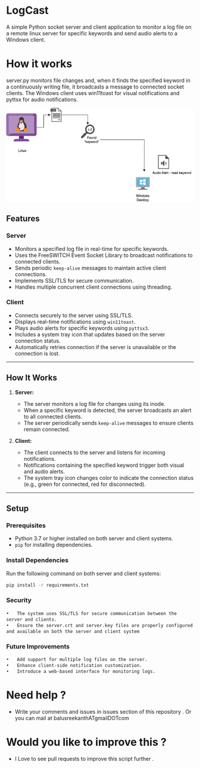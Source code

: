 # LogCast
A simple Python socket server and client application to monitor a log file on a remote linux server for specific keywords and send audio alerts to a Windows client. 

# How it works

server.py monitors file changes and, when it finds the specified keyword in a continuously writing file, it broadcasts a message to connected socket clients.
The Windows client uses win11toast for visual notifications and pyttsx for audio notifications.

![How it works](logcast.png)


## Features

### Server
- Monitors a specified log file in real-time for specific keywords.
- Uses the FreeSWITCH Event Socket Library to broadcast notifications to connected clients.
- Sends periodic `keep-alive` messages to maintain active client connections.
- Implements SSL/TLS for secure communication.
- Handles multiple concurrent client connections using threading.

### Client
- Connects securely to the server using SSL/TLS.
- Displays real-time notifications using `win11toast`.
- Plays audio alerts for specific keywords using `pyttsx3`.
- Includes a system tray icon that updates based on the server connection status.
- Automatically retries connection if the server is unavailable or the connection is lost.

---

## How It Works

1. **Server:**
   - The server monitors a log file for changes using its inode.
   - When a specific keyword is detected, the server broadcasts an alert to all connected clients.
   - The server periodically sends `keep-alive` messages to ensure clients remain connected.

2. **Client:**
   - The client connects to the server and listens for incoming notifications.
   - Notifications containing the specified keyword trigger both visual and audio alerts.
   - The system tray icon changes color to indicate the connection status (e.g., green for connected, red for disconnected).

---

## Setup

### Prerequisites
- Python 3.7 or higher installed on both server and client systems.
- `pip` for installing dependencies.

### Install Dependencies
Run the following command on both server and client systems:
```bash
pip install -r requirements.txt
```

### Security
	•	The system uses SSL/TLS for secure communication between the server and clients.
	•	Ensure the server.crt and server.key files are properly configured and available on both the server and client system

### Future Improvements
	•	Add support for multiple log files on the server.
	•	Enhance client-side notification customization.
	•	Introduce a web-based interface for monitoring logs.

# Need help ?

- Write your comments and issues in issues section of this repository . Or you can mail at balusreekanthATgmailDOTcom

# Would you like to improve this ?
- I Love to  see pull requests to improve this script further . 
